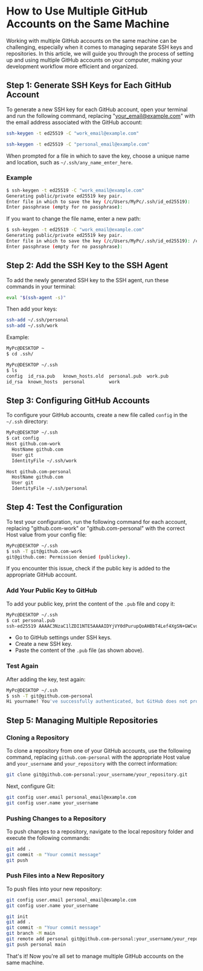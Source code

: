 
# How to Use Multiple GitHub Accounts on the Same Machine

Working with multiple GitHub accounts on the same machine can be challenging, especially when it comes to managing separate SSH keys and repositories. In this article, we will guide you through the process of setting up and using multiple GitHub accounts on your computer, making your development workflow more efficient and organized.

## Step 1: Generate SSH Keys for Each GitHub Account

To generate a new SSH key for each GitHub account, open your terminal and run the following command, replacing "your_email@example.com" with the email address associated with the GitHub account:

```bash
ssh-keygen -t ed25519 -C "work_email@example.com"
```

```bash
ssh-keygen -t ed25519 -C "personal_email@example.com"
```

When prompted for a file in which to save the key, choose a unique name and location, such as `~/.ssh/any_name_enter_here`.

### Example

```bash
$ ssh-keygen -t ed25519 -C "work_email@example.com"
Generating public/private ed25519 key pair.
Enter file in which to save the key (/c/Users/MyPc/.ssh/id_ed25519):
Enter passphrase (empty for no passphrase):
```

If you want to change the file name, enter a new path:

```bash
$ ssh-keygen -t ed25519 -C "work_email@example.com"
Generating public/private ed25519 key pair.
Enter file in which to save the key (/c/Users/MyPc/.ssh/id_ed25519): /c/Users/MyPc/.ssh/any_name_enter_here
Enter passphrase (empty for no passphrase):
```

## Step 2: Add the SSH Key to the SSH Agent

To add the newly generated SSH key to the SSH agent, run these commands in your terminal:

```bash
eval "$(ssh-agent -s)"
```

Then add your keys:

```bash
ssh-add ~/.ssh/personal
ssh-add ~/.ssh/work
```

Example:

```bash
MyPc@DESKTOP ~
$ cd .ssh/

MyPc@DESKTOP ~/.ssh
$ ls
config  id_rsa.pub   known_hosts.old  personal.pub  work.pub
id_rsa  known_hosts  personal         work
```

## Step 3: Configuring GitHub Accounts

To configure your GitHub accounts, create a new file called `config` in the `~/.ssh` directory:

```bash
MyPc@DESKTOP ~/.ssh
$ cat config
Host github.com-work
  HostName github.com
  User git
  IdentityFile ~/.ssh/work

Host github.com-personal
  HostName github.com
  User git
  IdentityFile ~/.ssh/personal
```

## Step 4: Test the Configuration

To test your configuration, run the following command for each account, replacing "github.com-work" or "github.com-personal" with the correct Host value from your config file:

```bash
MyPc@DESKTOP ~/.ssh
$ ssh -T git@github.com-work
git@github.com: Permission denied (publickey).
```

If you encounter this issue, check if the public key is added to the appropriate GitHub account.

### Add Your Public Key to GitHub

To add your public key, print the content of the `.pub` file and copy it:

```bash
MyPc@DESKTOP ~/.ssh
$ cat personal.pub
ssh-ed25519 AAAAC3NzaC1lZDI1NTE5AAAAIDYjVY0dPurupQoAHBbT4Lef4XgSN+GWCvd//T61mSyD personal_email@example.com
```

- Go to GitHub settings under SSH keys.
- Create a new SSH key.
- Paste the content of the `.pub` file (as shown above).

### Test Again

After adding the key, test again:

```bash
MyPc@DESKTOP ~/.ssh
$ ssh -T git@github.com-personal
Hi yourname! You've successfully authenticated, but GitHub does not provide shell access.
```

## Step 5: Managing Multiple Repositories

### Cloning a Repository

To clone a repository from one of your GitHub accounts, use the following command, replacing `github.com-personal` with the appropriate Host value and `your_username` and `your_repository` with the correct information:

```bash
git clone git@github.com-personal:your_username/your_repository.git
```

Next, configure Git:

```bash
git config user.email personal_email@example.com
git config user.name your_username
```

### Pushing Changes to a Repository

To push changes to a repository, navigate to the local repository folder and execute the following commands:

```bash
git add .
git commit -m "Your commit message"
git push
```

### Push Files into a New Repository

To push files into your new repository:

```bash
git config user.email personal_email@example.com
git config user.name your_username
```

```bash
git init
git add .
git commit -m "Your commit message"
git branch -M main
git remote add personal git@github.com-personal:your_username/your_repository.git
git push personal main
```

That's it! Now you're all set to manage multiple GitHub accounts on the same machine.
